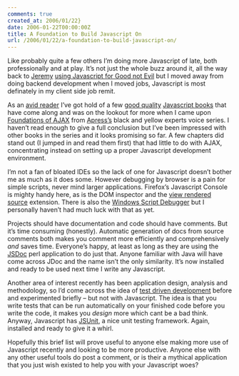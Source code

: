 ```yaml
---
comments: true
created_at: 2006/01/22}
date: 2006-01-22T00:00:00Z
title: A Foundation to Build Javascript On
url: /2006/01/22/a-foundation-to-build-javascript-on/
---
```


<p>
Like probably quite a few others I’m doing more Javascript of late, both professionally and at play. It’s not just the whole buzz around it, all the way back to <a href="http://adactio.com">Jeremy</a> <a href="http://adactio.com/atmedia2005/">using Javascript for Good not Evil</a> but I moved away from doing backend development when I moved jobs, Javascript is most definately in my client side job remit.

</p>
<p>
As an <a href="http://morethanseven.net/books">avid reader</a> I’ve got hold of a few <a href="http://domscripting.com/book/">good quality</a> <a href="http://www.sitepoint.com/books/dhtml1/">Javascript books</a> that have come along and was on the lookout for more when I came upon <a href="http://www.apress.com/book/bookDisplay.html?bID=10042">Foundations of AJAX</a> from <a href="http://www.apress.com/">Apress’s</a> black and yellow experts voice series. I haven’t read enough to give a full conclusion but I’ve been impressed with other books in the series and it looks promising so far. A few chapters did stand out (I jumped in and read them first) that had little to do with AJAX, concentrating instead on setting up a proper Javascript development environment.

</p>
<p>
I’m not a fan of bloated IDEs so the lack of one for Javascript doesn’t bother me as much as it does some. However debugging by browser is a pain for simple scripts, never mind larger applications. Firefox’s Javascript Console is mighty handy here, as is the DOM inspector and the <a href="http://jennifermadden.com/scripts/ViewRenderedSource.html">view rendered source</a> extension. There is also the <a href="http://www.microsoft.com/downloads/details.aspx?FamilyID=2f465be0-94fd-4569-b3c4-dffdf19ccd99&#38;DisplayLang=en">Windows Script Debugger</a> but I personally haven’t had much luck with that as yet.

</p>
<p>
Projects should have documentation and code should have comments. But it’s time consuming (honestly). Automatic generation of docs from source comments both makes you comment more efficiently and comprehensively <em>and</em> saves time. Everyone’s happy, at least as long as they are using the <a href="http://jsdoc.sourceforge.net/">JSDoc</a> perl application to do just that. Anyone familiar with Java will have come across JDoc and the name isn’t the only similarity. It’s now installed and ready to be used next time I write any Javascript.

</p>
<p>
Another area of interest recently has been application design, analysis and methodology, so I’d come across the idea of <a href="http://www.agiledata.org/essays/tdd.html">test driven development</a> before and experimented briefly – but not with Javascript. The idea is that you write tests that can be run automatically on your finished code before you write the code, it makes you <em>design</em> more which cant be a bad think. Anyway, Javascript has <a href="http://www.edwardh.com/jsunit/">JSUnit</a>, a nice unit testing framework. Again, installed and ready to give it a whirl.

</p>
<p>
Hopefully this brief list will prove useful to anyone else making more use of Javascript recently and looking to be more productive. Anyone else with any other useful tools do post a comment, or is their a mythical application that you just wish existed to help you with your Javascript woes?

</p>
